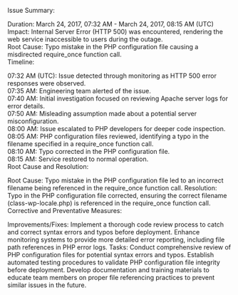 Issue Summary: <br />

Duration: March 24, 2017, 07:32 AM - March 24, 2017, 08:15 AM (UTC) <br />
Impact: Internal Server Error (HTTP 500) was encountered, rendering the web service inaccessible to users during the outage. <br />
Root Cause: Typo mistake in the PHP configuration file causing a misdirected require_once function call. <br />
Timeline:

07:32 AM (UTC): Issue detected through monitoring as HTTP 500 error responses were observed.<br />
07:35 AM: Engineering team alerted of the issue.<br />
07:40 AM: Initial investigation focused on reviewing Apache server logs for error details.<br />
07:50 AM: Misleading assumption made about a potential server misconfiguration.<br />
08:00 AM: Issue escalated to PHP developers for deeper code inspection.<br />
08:05 AM: PHP configuration files reviewed, identifying a typo in the filename specified in a require_once function call.<br />
08:10 AM: Typo corrected in the PHP configuration file.<br />
08:15 AM: Service restored to normal operation.<br />
Root Cause and Resolution:

Root Cause: Typo mistake in the PHP configuration file led to an incorrect filename being referenced in the require_once function call.
Resolution: Typo in the PHP configuration file corrected, ensuring the correct filename (class-wp-locale.php) is referenced in the require_once function call.
Corrective and Preventative Measures:

Improvements/Fixes:
Implement a thorough code review process to catch and correct syntax errors and typos before deployment.
Enhance monitoring systems to provide more detailed error reporting, including file path references in PHP error logs.
Tasks:
Conduct comprehensive review of PHP configuration files for potential syntax errors and typos.
Establish automated testing procedures to validate PHP configuration file integrity before deployment.
Develop documentation and training materials to educate team members on proper file referencing practices to prevent similar issues in the future.
